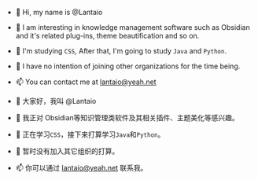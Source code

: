 - 👋 Hi, my name is @Lantaio
- 👀 I am interesting in knowledge management software such as Obsidian and it's related plug-ins, theme beautification and so on.
- 🌱 I'm studying `CSS`, After that, I'm going to study `Java` and `Python`.
- 💞️ I have no intention of joining other organizations for the time being.
- 📫 You can contact me at lantaio@yeah.net
  
- 👋 大家好，我叫 @Lantaio
- 👀 我正对 Obsidian等知识管理类软件及其相关插件、主题美化等感兴趣。
- 🌱 正在学习`CSS`，接下来打算学习`Java`和`Python`。
- 💞️ 暂时没有加入其它组织的打算。
- 📫 你可以通过 lantaio@yeah.net 联系我。
